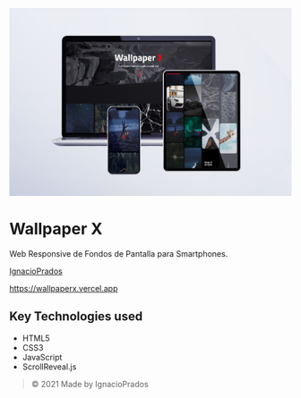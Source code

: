 ![banner](https://raw.githubusercontent.com/IgnacioPrados/web/gh-pages/assets/img/work4.JPG)
# Wallpaper X

Web Responsive de Fondos de Pantalla para Smartphones.

[IgnacioPrados](https://github.com/IgnacioPrados)

https://wallpaperx.vercel.app

## Key Technologies used
- HTML5
- CSS3
- JavaScript
- ScrollReveal.js

> © 2021 Made by IgnacioPrados
